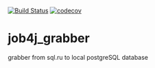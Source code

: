 [![Build Status](https://travis-ci.org/shdxw/job4j_grabber.svg?branch=main)](https://travis-ci.org/shdxw/job4j_grabber)
[![codecov](https://codecov.io/gh/shdxw/job4j_grabber/branch/main/graph/badge.svg)](https://codecov.io/gh/shdxw/job4j_grabber)
# job4j_grabber
grabber from sql.ru to local postgreSQL database
